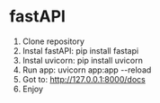 # fastAPI
1. Clone repository
2. Instal fastAPI: pip install fastapi
3. Instal uvicorn: pip install uvicorn
4. Run app: uvicorn app:app --reload
5. Got to: http://127.0.0.1:8000/docs
6. Enjoy
